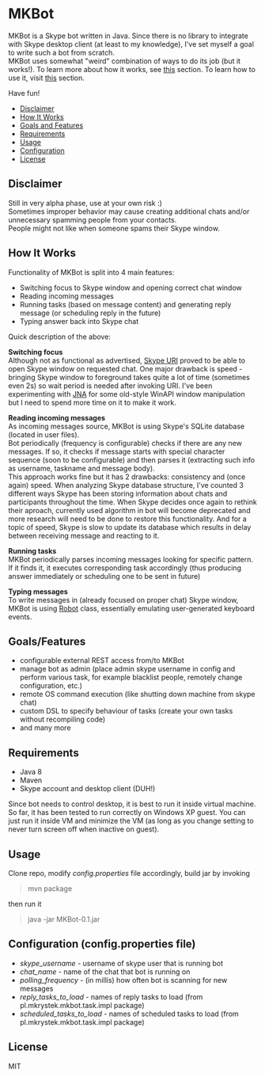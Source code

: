 MKBot
===

MKBot is a Skype bot written in Java. Since there is no library to integrate with Skype desktop client (at least to my knowledge), I've set myself a goal to write such a bot from scratch.  
MKBot uses somewhat "weird" combination of ways to do its job (but it works!). To learn more about how it works, see [this](#how) section.
To learn how to use it, visit [this](#usage) section.

Have fun!

* [Disclaimer](#disclaimer)
* [How It Works](#how)
* [Goals and Features](#goals)
* [Requirements](#requirements)
* [Usage](#usage)
* [Configuration](#configuration)
* [License](#license)

<a name="disclaimer"/>Disclaimer
---
 Still in very alpha phase, use at your own risk :)  
 Sometimes improper behavior may cause creating additional chats and/or unnecessary spamming people from your contacts.  
 People might not like when someone spams their Skype window.  

## <a name="how"/>How It Works

 Functionality of MKBot is split into 4 main features:
 * Switching focus to Skype window and opening correct chat window
 * Reading incoming messages
 * Running tasks (based on message content) and generating reply message (or scheduling reply in the future)
 * Typing answer back into Skype chat

Quick description of the above:

**Switching focus**  
Although not as functional as advertised, [Skype URI](https://msdn.microsoft.com/en-us/library/dn745878.aspx) proved to be able to open Skype window on requested chat. One major drawback is speed - bringing Skype window to foreground takes quite a lot of time (sometimes even 2s) so wait period is needed after invoking URI.
I've been experimenting with [JNA](https://github.com/java-native-access/jna) for some old-style WinAPI window manipulation but I need to spend more time on it to make it work.

**Reading incoming messages**  
As incoming messages source, MKBot is using Skype's SQLite database (located in user files).  
Bot periodically (frequency is configurable) checks if there are any new messages. If so, it checks if message starts with special character sequence (soon to be configurable) and then parses it (extracting such info as username, taskname and message body).  
This approach works fine but it has 2 drawbacks: consistency and (once again) speed. When analyzing Skype database structure, I've counted 3 different ways Skype has been storing information about chats and participants throughout the time. When Skype decides once again to rethink their aproach, currently used algorithm in bot will become deprecated and more research will need to be done to restore this functionality. And for a topic of speed, Skype is slow to update its database which results in delay between receiving message and reacting to it.

**Running tasks**  
MKBot periodically parses incoming messages looking for specific pattern. If it finds it, it executes corresponding task accordingly (thus producing answer immediately or scheduling one to be sent in future)

**Typing messages**  
To write messages in (already focused on proper chat) Skype window, MKBot is using [Robot](https://docs.oracle.com/javase/8/docs/api/java/awt/Robot.html) class, essentially emulating user-generated keyboard events.

## <a name="goals"/>Goals/Features

* configurable external REST access from/to MKBot
* manage bot as admin (place admin skype username in config and perform various task, for example blacklist people, remotely change configuration, etc.)
* remote OS command execution (like shutting down machine from skype chat)
* custom DSL to specify behaviour of tasks (create your own tasks without recompiling code)
* and many more

## <a name="requirements"/>Requirements
* Java 8
* Maven
* Skype account and desktop client (DUH!)

Since bot needs to control desktop, it is best to run it inside virtual machine. So far, it has been tested to run correctly on Windows XP guest. You can just run it inside VM and minimize the VM (as long as you change setting to never turn screen off when inactive on guest).

## <a name="usage"/>Usage
Clone repo, modify *config.properties* file accordingly, build jar by invoking

> mvn package
 
then run it

> java -jar MKBot-0.1.jar

## <a name="configuration"/>Configuration (config.properties file)
 * *skype_username* - username of skype user that is running bot
 * *chat_name* - name of the chat that bot is running on
 * *polling_frequency* - (in millis) how often bot is scanning for new messages
 * *reply_tasks_to_load* - names of reply tasks to load (from pl.mkrystek.mkbot.task.impl package)
 * *scheduled_tasks_to_load* - names of scheduled tasks to load (from pl.mkrystek.mkbot.task.impl package)

## <a name="license"/>License
MIT
